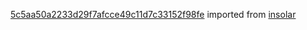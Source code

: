 [5c5aa50a2233d29f7afcce49c11d7c33152f98fe](https://github.com/insolar/insolar/commit/5c5aa50a2233d29f7afcce49c11d7c33152f98fe) imported from [insolar](https://github.com/insolar/insolar)
